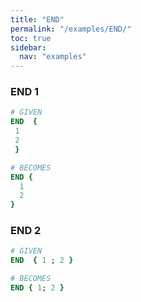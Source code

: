 ```yaml
---
title: "END"
permalink: "/examples/END/"
toc: true
sidebar:
  nav: "examples"
---
```


### END 1
```ruby
# GIVEN
END  { 
 1 
 2 
 }
```
```ruby
# BECOMES
END {
  1
  2
}
```
### END 2
```ruby
# GIVEN
END  { 1 ; 2 }
```
```ruby
# BECOMES
END { 1; 2 }
```
